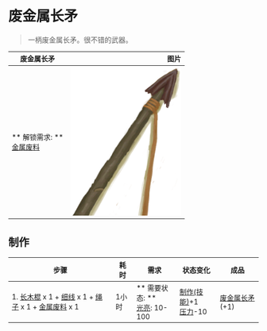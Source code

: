 # 废金属长矛  
> 一柄废金属长矛。很不错的武器。  
  
  废金属长矛  |   图片   
 ----  |  ----:   
 ** 解锁需求: **<br>[金属废料](MetalScrap.md)  |  <img decoding="async" src="Sprite/SpearScrap.png" href="a.md" style="max-width:300px;max-height:300px;">   
  
## 制作  
步骤  |  耗时  |  需求  |  状态变化  |  成品  
----  |  ----  |  ----  |  ----  |  ----  
1. [长木棍](StickLong.md) x 1 + [细线](CordFiber.md) x 1 + [绳子](Rope.md) x 1 + [金属废料](MetalScrap.md) x 1  |  1小时  |  ** 需要状态: **<br>[光亮](Light.md): 10-100  |  [制作(技能)](Skill_Crafting.md)+1<br>[压力](Stress.md)-10  |  [废金属长矛](SpearScrap.md)(+1)  


<script>document.title="废金属长矛 - 卡牌生存百科 Card Survival Wiki";</script>